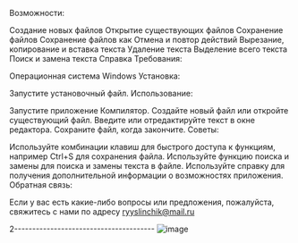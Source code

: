 
Возможности:

Создание новых файлов
Открытие существующих файлов
Сохранение файлов
Сохранение файлов как
Отмена и повтор действий
Вырезание, копирование и вставка текста
Удаление текста
Выделение всего текста
Поиск и замена текста
Справка
Требования:

Операционная система Windows
Установка:

Запустите установочный файл.
Использование:

Запустите приложение Компилятор.
Создайте новый файл или откройте существующий файл.
Введите или отредактируйте текст в окне редактора.
Сохраните файл, когда закончите.
Советы:

Используйте комбинации клавиш для быстрого доступа к функциям, например Ctrl+S для сохранения файла.
Используйте функцию поиска и замены для поиска и замены текста в файле.
Используйте справку для получения дополнительной информации о возможностях приложения.
Обратная связь:

Если у вас есть какие-либо вопросы или предложения, пожалуйста, свяжитесь с нами по адресу ryyslinchik@mail.ru






2---------------------------------------
![image](https://github.com/RYYSLIN/Lab1/assets/160394383/461fbc2f-4ecc-4360-938a-c8e27a5c3afa)

